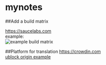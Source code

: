 # mynotes

##Add a build matrix

https://saucelabs.com  
example:  
![example build matrix](https://saucelabs.com/browser-matrix/js-cookie.svg "example build matrix saucelabs.com")

##Platform for translation
https://crowdin.com  
[ublock origin example](https://crowdin.com/project/ublock)
